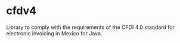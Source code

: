 # cfdv4

Library to comply with the requirements of the CFDI 4.0 standard for electronic invoicing in Mexico for Java.
